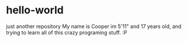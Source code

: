 # hello-world
just another repository
My name is Cooper im 5'11" and 17 years old, and trying to learn all of this crazy programing stuff. :P 
